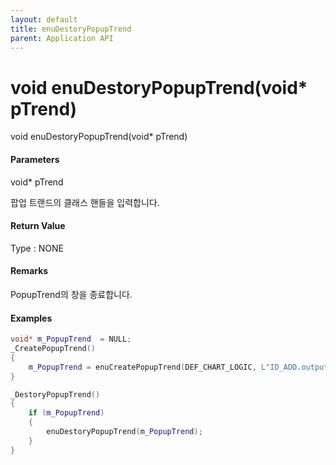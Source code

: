 ```yaml
---
layout: default
title: enuDestoryPopupTrend
parent: Application API
---
```

# void enuDestoryPopupTrend\(void\* pTrend\)

void enuDestoryPopupTrend\(void\* pTrend\)

#### Parameters

void\* pTrend

팝업 트랜드의 클래스 핸들을 입력합니다.

#### Return Value

Type : NONE

#### Remarks

PopupTrend의 창을 종료합니다.

#### Examples

```cpp
void* m_PopupTrend  = NULL;
_CreatePopupTrend()
{
    m_PopupTrend = enuCreatePopupTrend(DEF_CHART_LOGIC, L"ID_ADD.output");
}

_DestoryPopupTrend()
{
    if (m_PopupTrend)
    {
        enuDestoryPopupTrend(m_PopupTrend);
    }
}
```



